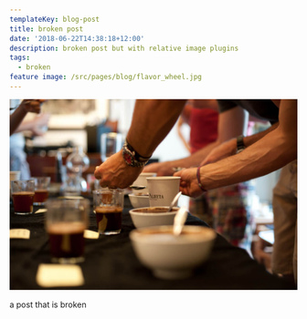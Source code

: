 ```yaml
---
templateKey: blog-post
title: broken post
date: '2018-06-22T14:38:18+12:00'
description: broken post but with relative image plugins
tags:
  - broken
feature image: /src/pages/blog/flavor_wheel.jpg
---
```

![](/src/pages/blog/flavor_wheel.jpg)

a post that is broken
